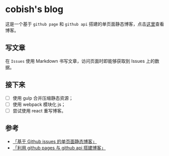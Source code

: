 # cobish's blog

这是一个基于 ``github page`` 和 ``github api`` 搭建的单页面静态博客，点击[这里](cobish.github.io)查看博客。

## 写文章

在 ``Issues`` 使用 Markdown 书写文章，访问页面时即能够获取到 Issues 上的数据。

## 接下来

- [ ] 使用 gulp 合并压缩静态资源；
- [ ] 使用 webpack 模块化 js；
- [ ]  尝试使用 react 重写博客。

## 参考

- [「基于 Github issues 的单页面静态博客」](https://github.com/wuhaoworld/github-issues-blog)
- [「利用 github pages 与 github api 搭建博客」](https://github.com/eyasliu/blog/issues/2)
